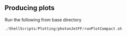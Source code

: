 ## Producing plots

Run the following from base directory

```C++
./ShellScripts/Plotting/photonJetFF/runPlotCompact.sh
```

